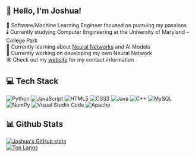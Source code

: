 ## 👋 Hello, I'm Joshua!

💫 Software/Machine Learning Engineer focused on pursuing my passions </br>
🕯️ Currently studying Computer Engineering at the University of Maryland – College Park </br>
👑 Currently learning about [Neural Networks](https://victorzhou.com/blog/intro-to-cnns-part-1/) and AI Models </br>
🔏 Currently working on developing my own Neural Network </br>
🕸️ Check out my [website](https://joshy-py.github.io.) for my contact information </br>

## 💻 Tech Stack
![Python](https://img.shields.io/badge/python-3670A0?style=for-the-badge&logo=python&logoColor=ffdd54)
![JavaScript](https://img.shields.io/badge/javascript-%23323330.svg?style=for-the-badge&logo=javascript&logoColor=%23F7DF1E)
![HTML5](https://img.shields.io/badge/html5-%23E34F26.svg?style=for-the-badge&logo=html5&logoColor=white)
![CSS3](https://img.shields.io/badge/css3-%231572B6.svg?style=for-the-badge&logo=css3&logoColor=white)
![Java](https://img.shields.io/badge/java-%23ED8B00.svg?style=for-the-badge&logo=openjdk&logoColor=white)
![C++](https://img.shields.io/badge/c++-%2300599C.svg?style=for-the-badge&logo=c%2B%2B&logoColor=white)
![MySQL](https://img.shields.io/badge/mysql-4479A1.svg?style=for-the-badge&logo=mysql&logoColor=white)
![NumPy](https://img.shields.io/badge/numpy-%23013243.svg?style=for-the-badge&logo=numpy&logoColor=white)
![Visual Studio Code](https://img.shields.io/badge/Visual%20Studio%20Code-0078d7.svg?style=for-the-badge&logo=visual-studio-code&logoColor=white)
![Apache](https://img.shields.io/badge/apache-%23D42029.svg?style=for-the-badge&logo=apache&logoColor=white)

## 📊 Github Stats
[![Joshua's GitHub stats](https://github-readme-stats.vercel.app/api?username=Joshy-py&show_icons=true&theme=transparent)](https://github.com/anuraghazra/github-readme-stats) </br>
[![Top Langs](https://github-readme-stats.vercel.app/api/top-langs/?username=Joshy-py&layout=donut&theme=transparent)](https://github.com/anuraghazra/github-readme-stats)
